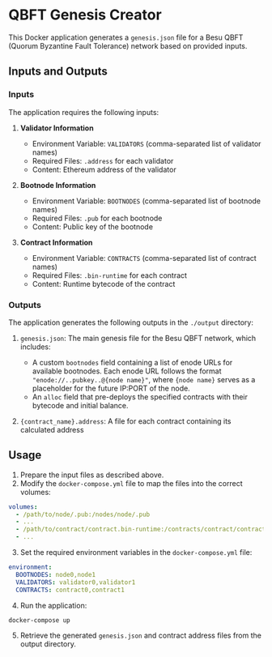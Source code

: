 # QBFT Genesis Creator

This Docker application generates a `genesis.json` file for a Besu QBFT (Quorum Byzantine Fault Tolerance) network based on provided inputs.

## Inputs and Outputs

### Inputs

The application requires the following inputs:

1. **Validator Information**
   - Environment Variable: `VALIDATORS` (comma-separated list of validator names)
   - Required Files: `.address` for each validator
   - Content: Ethereum address of the validator

2. **Bootnode Information**
   - Environment Variable: `BOOTNODES` (comma-separated list of bootnode names)
   - Required Files: `.pub` for each bootnode
   - Content: Public key of the bootnode

3. **Contract Information**
   - Environment Variable: `CONTRACTS` (comma-separated list of contract names)
   - Required Files: `.bin-runtime` for each contract
   - Content: Runtime bytecode of the contract

### Outputs

The application generates the following outputs in the `./output` directory:

1. `genesis.json`: The main genesis file for the Besu QBFT network, which includes:
   - A custom `bootnodes` field containing a list of enode URLs for available bootnodes. Each enode URL follows the format `"enode://..pubkey..@{node name}"`, where `{node name}` serves as a placeholder for the future IP:PORT of the node.
   - An `alloc` field that pre-deploys the specified contracts with their bytecode and initial balance.

2. `{contract_name}.address`: A file for each contract containing its calculated address

## Usage

1. Prepare the input files as described above.
2. Modify the `docker-compose.yml` file to map the files into the correct volumes:

```yaml
volumes:
  - /path/to/node/.pub:/nodes/node/.pub
  - ...
  - /path/to/contract/contract.bin-runtime:/contracts/contract/contract.bin-runtime
  - ...
```

3. Set the required environment variables in the `docker-compose.yml` file:

```yaml
environment:
  BOOTNODES: node0,node1
  VALIDATORS: validator0,validator1
  CONTRACTS: contract0,contract1
```

4. Run the application:

```sh
docker-compose up
```

5. Retrieve the generated `genesis.json` and contract address files from the output directory.
